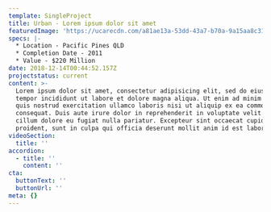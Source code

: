 ```yaml
---
template: SingleProject
title: Urban - Lorem ipsum dolor sit amet
featuredImage: 'https://ucarecdn.com/a81ae13a-53dd-43a7-b70a-9a15aa8c318e/'
specs: |-
  * Location - Pacific Pines QLD
  * Completion Date - 2011
  * Value - $220 Million
date: 2018-12-14T00:44:52.157Z
projectstatus: current
content: >-
  Lorem ipsum dolor sit amet, consectetur adipisicing elit, sed do eiusmod
  tempor incididunt ut labore et dolore magna aliqua. Ut enim ad minim veniam,
  quis nostrud exercitation ullamco laboris nisi ut aliquip ex ea commodo
  consequat. Duis aute irure dolor in reprehenderit in voluptate velit esse
  cillum dolore eu fugiat nulla pariatur. Excepteur sint occaecat cupidatat non
  proident, sunt in culpa qui officia deserunt mollit anim id est laborum.
videoSection:
  title: ''
accordion:
  - title: ''
    content: ''
cta:
  buttonText: ''
  buttonUrl: ''
meta: {}
---
```


